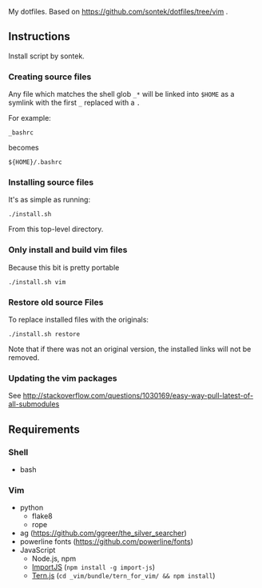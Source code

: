 My dotfiles. Based on https://github.com/sontek/dotfiles/tree/vim .

## Instructions
Install script by sontek.

### Creating source files

Any file which matches the shell glob `_*` will be linked into `$HOME` as a symlink with the first `_`  replaced with a `.`

For example:

    _bashrc

becomes

    ${HOME}/.bashrc

### Installing source files

It's as simple as running:

    ./install.sh

From this top-level directory.

### Only install and build vim files
Because this bit is pretty portable

    ./install.sh vim

### Restore old source Files
To replace installed files with the originals:

    ./install.sh restore

Note that if there was not an original version, the installed links will not be removed.

### Updating the vim packages

See http://stackoverflow.com/questions/1030169/easy-way-pull-latest-of-all-submodules

## Requirements
### Shell
* bash

### Vim
* python
  * flake8
  * rope
* ag (https://github.com/ggreer/the_silver_searcher)
* powerline fonts (https://github.com/powerline/fonts)
* JavaScript
  * Node.js, npm
  * [ImportJS](https://github.com/Galooshi/import-js) (`npm install -g import-js`)
  * [Tern.js](http://ternjs.net/) (`cd _vim/bundle/tern_for_vim/ && npm install`)
